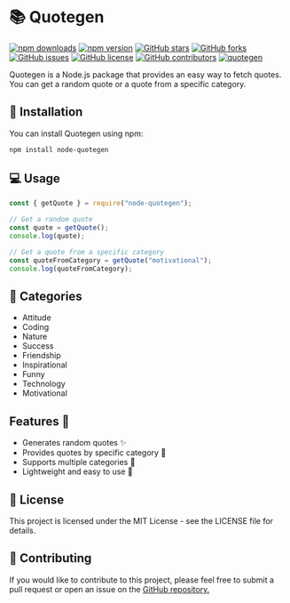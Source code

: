 # 📚 Quotegen

[![npm downloads](https://img.shields.io/npm/dt/node-quotegen?color=blue&logo=npm)](https://www.npmjs.com/package/node-quotegen)
[![npm version](https://img.shields.io/npm/v/node-quotegen?color=blue&label=npm%20version&logo=npm)](https://www.npmjs.com/package/node-quotegen)
[![GitHub stars](https://img.shields.io/github/stars/Armanidrisi/quotegen?style=flat-square&logo=github)](https://github.com/Armanidrisi/quotegen/stargazers)
[![GitHub forks](https://img.shields.io/github/forks/Armanidrisi/quotegen?style=flat-square&logo=github)](https://github.com/Armanidrisi/quotegen/network/members)
[![GitHub issues](https://img.shields.io/github/issues/Armanidrisi/quotegen?style=flat-square&logo=github)](https://github.com/Armanidrisi/quotegen/issues)
[![GitHub license](https://img.shields.io/github/license/Armanidrisi/quotegen?style=flat-square&logo=github)](https://github.com/Armanidrisi/quotegen/blob/master/LICENSE)
[![GitHub contributors](https://img.shields.io/github/contributors/Armanidrisi/quotegen?style=flat-square&logo=github)](https://github.com/Armanidrisi/quotegen/graphs/contributors)
[![quotegen](https://img.shields.io/badge/quotegen-awesome-blueviolet?style=flat-square&logo=github)](https://github.com/Armanidrisi/quotegen)

Quotegen is a Node.js package that provides an easy way to fetch quotes. You can get a random quote or a quote from a specific category.

## 🚀 Installation

You can install Quotegen using npm:

```BASH
npm install node-quotegen
```

## 💻 Usage

```js
const { getQuote } = require("node-quotegen");

// Get a random quote
const quote = getQuote();
console.log(quote);

// Get a quote from a specific category
const quoteFromCategory = getQuote("motivational");
console.log(quoteFromCategory);
```

## 📝 Categories

- Attitude
- Coding
- Nature
- Success
- Friendship
- Inspirational
- Funny
- Technology
- Motivational

## Features :rocket:
- Generates random quotes ✨
- Provides quotes by specific category 📑
- Supports multiple categories 📔
- Lightweight and easy to use 💪

## 📖 License

This project is licensed under the MIT License - see the LICENSE file for details.

## 🤝 Contributing

If you would like to contribute to this project, please feel free to submit a pull request or open an issue on the [GitHub repository.](https://github.com/Armanidrisi/quotegen)
